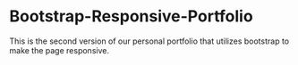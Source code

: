 # Bootstrap-Responsive-Portfolio
This is the second version of our personal portfolio that utilizes bootstrap to make the page responsive.
